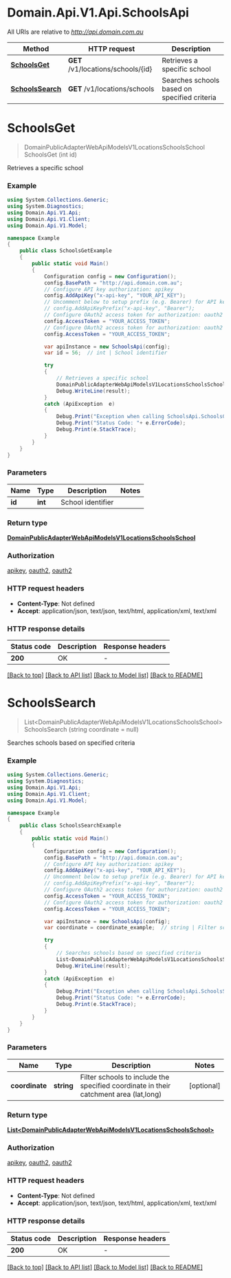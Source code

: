 # Domain.Api.V1.Api.SchoolsApi

All URIs are relative to *http://api.domain.com.au*

Method | HTTP request | Description
------------- | ------------- | -------------
[**SchoolsGet**](SchoolsApi.md#schoolsget) | **GET** /v1/locations/schools/{id} | Retrieves a specific school
[**SchoolsSearch**](SchoolsApi.md#schoolssearch) | **GET** /v1/locations/schools | Searches schools based on specified criteria


<a name="schoolsget"></a>
# **SchoolsGet**
> DomainPublicAdapterWebApiModelsV1LocationsSchoolsSchool SchoolsGet (int id)

Retrieves a specific school

### Example
```csharp
using System.Collections.Generic;
using System.Diagnostics;
using Domain.Api.V1.Api;
using Domain.Api.V1.Client;
using Domain.Api.V1.Model;

namespace Example
{
    public class SchoolsGetExample
    {
        public static void Main()
        {
            Configuration config = new Configuration();
            config.BasePath = "http://api.domain.com.au";
            // Configure API key authorization: apikey
            config.AddApiKey("x-api-key", "YOUR_API_KEY");
            // Uncomment below to setup prefix (e.g. Bearer) for API key, if needed
            // config.AddApiKeyPrefix("x-api-key", "Bearer");
            // Configure OAuth2 access token for authorization: oauth2
            config.AccessToken = "YOUR_ACCESS_TOKEN";
            // Configure OAuth2 access token for authorization: oauth2
            config.AccessToken = "YOUR_ACCESS_TOKEN";

            var apiInstance = new SchoolsApi(config);
            var id = 56;  // int | School identifier

            try
            {
                // Retrieves a specific school
                DomainPublicAdapterWebApiModelsV1LocationsSchoolsSchool result = apiInstance.SchoolsGet(id);
                Debug.WriteLine(result);
            }
            catch (ApiException  e)
            {
                Debug.Print("Exception when calling SchoolsApi.SchoolsGet: " + e.Message );
                Debug.Print("Status Code: "+ e.ErrorCode);
                Debug.Print(e.StackTrace);
            }
        }
    }
}
```

### Parameters

Name | Type | Description  | Notes
------------- | ------------- | ------------- | -------------
 **id** | **int**| School identifier | 

### Return type

[**DomainPublicAdapterWebApiModelsV1LocationsSchoolsSchool**](DomainPublicAdapterWebApiModelsV1LocationsSchoolsSchool.md)

### Authorization

[apikey](../README.md#apikey), [oauth2](../README.md#oauth2), [oauth2](../README.md#oauth2)

### HTTP request headers

 - **Content-Type**: Not defined
 - **Accept**: application/json, text/json, text/html, application/xml, text/xml

### HTTP response details
| Status code | Description | Response headers |
|-------------|-------------|------------------|
| **200** | OK |  -  |

[[Back to top]](#) [[Back to API list]](../README.md#documentation-for-api-endpoints) [[Back to Model list]](../README.md#documentation-for-models) [[Back to README]](../README.md)

<a name="schoolssearch"></a>
# **SchoolsSearch**
> List&lt;DomainPublicAdapterWebApiModelsV1LocationsSchoolsSchool&gt; SchoolsSearch (string coordinate = null)

Searches schools based on specified criteria

### Example
```csharp
using System.Collections.Generic;
using System.Diagnostics;
using Domain.Api.V1.Api;
using Domain.Api.V1.Client;
using Domain.Api.V1.Model;

namespace Example
{
    public class SchoolsSearchExample
    {
        public static void Main()
        {
            Configuration config = new Configuration();
            config.BasePath = "http://api.domain.com.au";
            // Configure API key authorization: apikey
            config.AddApiKey("x-api-key", "YOUR_API_KEY");
            // Uncomment below to setup prefix (e.g. Bearer) for API key, if needed
            // config.AddApiKeyPrefix("x-api-key", "Bearer");
            // Configure OAuth2 access token for authorization: oauth2
            config.AccessToken = "YOUR_ACCESS_TOKEN";
            // Configure OAuth2 access token for authorization: oauth2
            config.AccessToken = "YOUR_ACCESS_TOKEN";

            var apiInstance = new SchoolsApi(config);
            var coordinate = coordinate_example;  // string | Filter schools to include the specified coordinate in their catchment area (lat,long) (optional) 

            try
            {
                // Searches schools based on specified criteria
                List<DomainPublicAdapterWebApiModelsV1LocationsSchoolsSchool> result = apiInstance.SchoolsSearch(coordinate);
                Debug.WriteLine(result);
            }
            catch (ApiException  e)
            {
                Debug.Print("Exception when calling SchoolsApi.SchoolsSearch: " + e.Message );
                Debug.Print("Status Code: "+ e.ErrorCode);
                Debug.Print(e.StackTrace);
            }
        }
    }
}
```

### Parameters

Name | Type | Description  | Notes
------------- | ------------- | ------------- | -------------
 **coordinate** | **string**| Filter schools to include the specified coordinate in their catchment area (lat,long) | [optional] 

### Return type

[**List&lt;DomainPublicAdapterWebApiModelsV1LocationsSchoolsSchool&gt;**](DomainPublicAdapterWebApiModelsV1LocationsSchoolsSchool.md)

### Authorization

[apikey](../README.md#apikey), [oauth2](../README.md#oauth2), [oauth2](../README.md#oauth2)

### HTTP request headers

 - **Content-Type**: Not defined
 - **Accept**: application/json, text/json, text/html, application/xml, text/xml

### HTTP response details
| Status code | Description | Response headers |
|-------------|-------------|------------------|
| **200** | OK |  -  |

[[Back to top]](#) [[Back to API list]](../README.md#documentation-for-api-endpoints) [[Back to Model list]](../README.md#documentation-for-models) [[Back to README]](../README.md)

